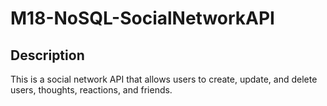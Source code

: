 # M18-NoSQL-SocialNetworkAPI

## Description
This is a social network API that allows users to create, update, and delete users, thoughts, reactions, and friends.
